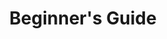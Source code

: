 ---
categories: ["Living Skyrim"]
tags: [] 
title: "Beginner's Guide"
linkTitle: "Beginner's Guide"
weight: 1
description: >
  Start here to begin your journey with Living Skyrim.
---
